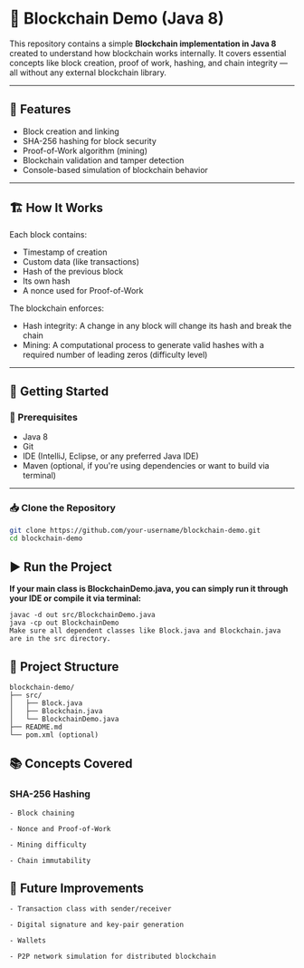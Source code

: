 # 🧱 Blockchain Demo (Java 8)

This repository contains a simple **Blockchain implementation in Java 8** created to understand how blockchain works internally. It covers essential concepts like block creation, proof of work, hashing, and chain integrity — all without any external blockchain library.
  
---
 
## 📌 Features

- Block creation and linking
- SHA-256 hashing for block security
- Proof-of-Work algorithm (mining)
- Blockchain validation and tamper detection
- Console-based simulation of blockchain behavior

---

## 🏗️ How It Works

Each block contains:
- Timestamp of creation
- Custom data (like transactions)
- Hash of the previous block
- Its own hash
- A nonce used for Proof-of-Work

The blockchain enforces:
- Hash integrity: A change in any block will change its hash and break the chain
- Mining: A computational process to generate valid hashes with a required number of leading zeros (difficulty level)

---

## 🚀 Getting Started

### 🧰 Prerequisites

- Java 8
- Git
- IDE (IntelliJ, Eclipse, or any preferred Java IDE)
- Maven (optional, if you're using dependencies or want to build via terminal)

---

### 📥 Clone the Repository

```bash
git clone https://github.com/your-username/blockchain-demo.git
cd blockchain-demo
```

## ▶️ Run the Project

**If your main class is BlockchainDemo.java, you can simply run it through your IDE or compile it via terminal:**

```
javac -d out src/BlockchainDemo.java
java -cp out BlockchainDemo
Make sure all dependent classes like Block.java and Blockchain.java are in the src directory.
```

## 📁 Project Structure

```
blockchain-demo/
├── src/
│   ├── Block.java
│   ├── Blockchain.java
│   └── BlockchainDemo.java
├── README.md
└── pom.xml (optional)
```

## 📚 Concepts Covered

### SHA-256 Hashing

```
- Block chaining

- Nonce and Proof-of-Work

- Mining difficulty

- Chain immutability
```

## 🔮 Future Improvements

```
- Transaction class with sender/receiver

- Digital signature and key-pair generation

- Wallets

- P2P network simulation for distributed blockchain
```
